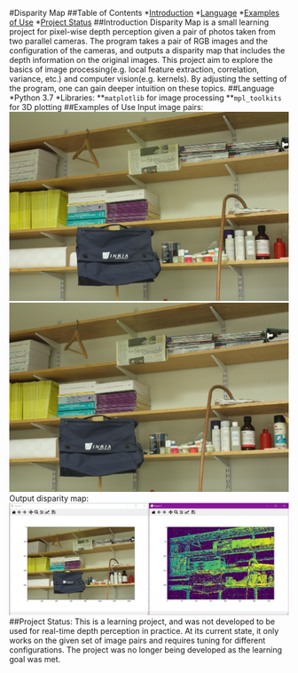 #Disparity Map
##Table of Contents
*[Introduction](#introduction)
*[Language](#language)
*[Examples of Use](#examples-of-use)
*[Project Status](#project-status)
##Introduction
Disparity Map is a small learning project for pixel-wise depth perception given a pair of photos taken from two parallel cameras. The program takes a pair of RGB images and the configuration of the cameras, and outputs a disparity map that includes the depth information on the original images.
This project aim to explore the basics of image processing(e.g. local feature extraction, correlation, variance, etc.) and computer vision(e.g. kernels). By adjusting the setting of the program, one can gain deeper intuition on these topics.
##Language
*Python 3.7
*Libraries:
**`matplotlib` for image processing
**`mpl_toolkits` for 3D plotting
##Examples of Use
Input image pairs:
![Left Image](.\image_pairs\8_im0.png)
![Right Image](.\image_pairs\8_im1.png)
Output disparity map:
![Disparity Map](.\test_outputs\H.PNG)
##Project Status:
This is a learning project, and was not developed to be used for real-time depth perception in practice. At its current state, it only works on the given set of image pairs and requires tuning for different configurations.
The project was no longer being developed as the learning goal was met.
